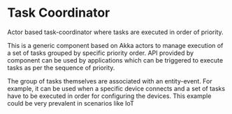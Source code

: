 # Task Coordinator
Actor based task-coordinator where tasks are executed in order of priority. 

This is a generic component based on Akka actors to manage execution of a set of tasks grouped by specific priority order. API provided by component can be used by applications which can be triggered to execute tasks as per the sequence of priority. 

The group of tasks themselves are associated with an entity-event. For example, it can be used when a specific device connects and a set of tasks have to be executed in order for configuring the devices. This example could be very prevalent in scenarios like IoT
